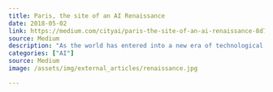 ```yaml
---
title: Paris, the site of an AI Renaissance
date: 2018-05-02
link: https://medium.com/cityai/paris-the-site-of-an-ai-renaissance-8d752dc7a33f
source: Medium
description: "As the world has entered into a new era of technological transition, Paris is leading the way for France, and on the race to gain back the delay and learn from its mistakes, erasing 30 years of underperformance in innovation.It’s time to be facing the issues we’re addressing today (labor market, industry shifts, brain drain, policy, ethics, democratisation..) and shape the future as we know it, and one that we all want to live in."
categories: ["AI"]
source: Medium
image: /assets/img/external_articles/renaissance.jpg

---
```

